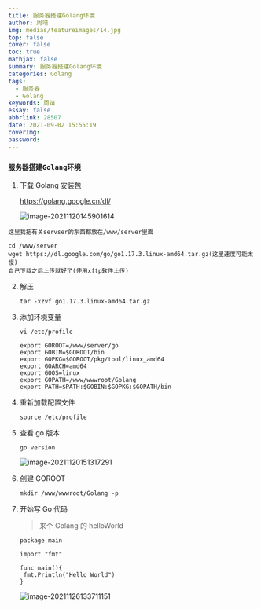 ```yaml
---
title: 服务器搭建Golang环境
author: 周靖
img: medias/featureimages/14.jpg
top: false
cover: false
toc: true
mathjax: false
summary: 服务器搭建Golang环境
categories: Golang
tags:
  - 服务器
  - Golang
keywords: 周靖
essay: false
abbrlink: 28507
date: 2021-09-02 15:55:19
coverImg:
password:
---
```


### `服务器搭建Golang环境`

1. 下载 Golang 安装包

   <https://golang.google.cn/dl/>

   ![image-20211120145901614](http://qiniuyun.code520.com.cn/images/20211120145901.png)

```
这里我把有关servser的东西都放在/www/server里面

cd /www/server
wget https://dl.google.com/go/go1.17.3.linux-amd64.tar.gz(这里速度可能太慢)
自己下载之后上传就好了(使用xftp软件上传)
```

2. 解压

   ```
   tar -xzvf go1.17.3.linux-amd64.tar.gz
   ```

3. 添加环境变量

   ```
   vi /etc/profile

   export GOROOT=/www/server/go
   export GOBIN=$GOROOT/bin
   export GOPKG=$GOROOT/pkg/tool/linux_amd64
   export GOARCH=amd64
   export GOOS=linux
   export GOPATH=/www/wwwroot/Golang
   export PATH=$PATH:$GOBIN:$GOPKG:$GOPATH/bin
   ```

4. 重新加载配置文件

   ```
   source /etc/profile
   ```

5. 查看 go 版本

   ```
   go version
   ```

   ![image-20211120151317291](http://qiniuyun.code520.com.cn/images/20211120151317.png)

6. 创建 GOROOT

   ```
   mkdir /www/wwwroot/Golang -p
   ```

7. 开始写 Go 代码

   > 来个 Golang 的 helloWorld

   ```
   package main

   import "fmt"

   func main(){
    fmt.Println("Hello World")
   }
   ```

   ![image-20211126133711151](http://qiniuyun.code520.com.cn/images/20211126133711.png)
